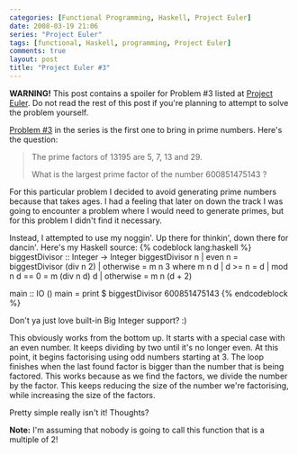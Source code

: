 ```yaml
---
categories: [Functional Programming, Haskell, Project Euler]
date: 2008-03-19 21:06
series: "Project Euler"
tags: [functional, Haskell, programming, Project Euler]
comments: true
layout: post
title: "Project Euler #3"
---
```

<strong>WARNING!</strong> This post contains a spoiler for Problem #3 listed at <a href="http://projecteuler.net/" title="Project Euler">Project Euler</a>. Do not read the rest of this post if you're planning to attempt to solve the problem yourself.

<!--more-->

<a href="http://projecteuler.net/index.php?section=problems&id=3">Problem #3</a> in the series is the first one to bring in prime numbers. Here's the question:<blockquote><p>The prime factors of 13195 are 5, 7, 13 and 29.

What is the largest prime factor of the number 600851475143 ?</p></blockquote>
For this particular problem I decided to avoid generating prime numbers because that takes ages. I had a feeling that later on down the track I was going to encounter a problem where I would need to generate primes, but for this problem I didn't find it necessary.

Instead, I attempted to use my noggin'. Up there for thinkin', down there for dancin'. Here's my Haskell source:
{% codeblock lang:haskell %}
biggestDivisor :: Integer -> Integer
biggestDivisor n
              | even n    = biggestDivisor (div n 2)
              | otherwise = m n 3
                where m n d
                          | d >= n        = d
                          | mod n d == 0  = m (div n d) d
                          | otherwise     = m n (d + 2)

main :: IO ()
main = print $ biggestDivisor 600851475143
{% endcodeblock %}

Don't ya just love built-in Big Integer support? :)

This obviously works from the bottom up. It starts with a special case with an even number. It keeps dividing by two until it's no longer even. At this point, it begins factorising using odd numbers starting at 3. The loop finishes when the last found factor is bigger than the number that is being factored. This works because as we find the factors, we divide the number by the factor. This keeps reducing the size of the number we're factorising, while increasing the size of the factors.

Pretty simple really isn't it! Thoughts?

<strong>Note:</strong> I'm assuming that nobody is going to call this function that is a multiple of 2!
